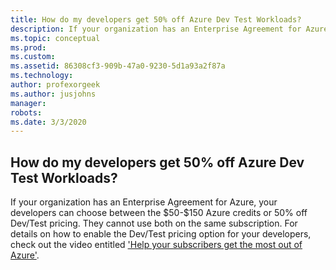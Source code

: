 ```yaml
---
title: How do my developers get 50% off Azure Dev Test Workloads?
description: If your organization has an Enterprise Agreement for Azure, your developers can choose between the $50-$150 Azure credits or 50% off...
ms.topic: conceptual
ms.prod: 
ms.custom: 
ms.assetid: 86308cf3-909b-47a0-9230-5d1a93a2f87a
ms.technology: 
author: profexorgeek
ms.author: jusjohns
manager: 
robots: 
ms.date: 3/3/2020
---
```


## How do my developers get 50% off Azure Dev Test Workloads?

If your organization has an Enterprise Agreement for Azure, your developers can choose between the \$50-\$150 Azure credits or 50% off Dev/Test pricing. They cannot use both on the same subscription. For details on how to enable the Dev/Test pricing option for your developers, check out the video entitled [\'Help your subscribers get the most out of Azure\'](https://aka.ms/HelpingSubscriberswithAzure).

